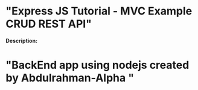 # "Express JS Tutorial - MVC Example CRUD REST API"



**Description:**

# "BackEnd app using nodejs created by Abdulrahman-Alpha "